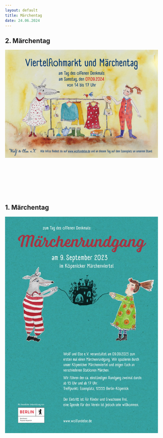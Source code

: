 ```yaml
---
layout: default
title: Märchentag
date: 24.06.2024
---
```



## 2. Märchentag

<section>
  <div class="box alt">
    <div class="row gtr-uniform">
      <div class="col-5"><span class="image fit"><img src="images/MaerchenFlohmarkt.jpg" alt="" /></span></div>
      <div class="col-6"><span class="image fit"><img src="images/.jpg" alt="" /></span></div>  
      <div class="col-6"><span class="image fit"><img src="images/.jpg" alt="" /></span></div>
      <div class="col-4"><span class="image fit"><img src="images/.jpg" alt="" /></span></div>
      <div class="col-4"><span class="image fit"><img src="images/.jpg" alt="" /></span></div>
      <div class="col-4"><span class="image fit"><img src="images/.jpg" alt="" /></span></div>
      <div class="col-4"><span class="image fit"><img src="images/.jpg" alt="" /></span></div>
      <div class="col-4"><span class="image fit"><img src="images/.jpg" alt="" /></span></div>
    </div>
  </div>
</section>

## 1. Märchentag

<section>
  <div class="box alt">
    <div class="row gtr-uniform">
      <div class="col-5"><span class="image fit"><img src="images/Maerchenrundgang.jpg" alt="" /></span></div>
      <div class="col-6"><span class="image fit"><img src="images/.jpg" alt="" /></span></div>
      <div class="col-4"><span class="image fit"><img src="images/.JPG" alt="" /></span></div>  
      <div class="col-6"><span class="image fit"><img src="images/.JPG" alt="" /></span></div>
      <div class="col-6"><span class="image fit"><img src="images/.JPG" alt="" /></span></div>
      <div class="col-4"><span class="image fit"><img src="images/.JPG" alt="" /></span></div>
      <div class="col-4"><span class="image fit"><img src="images/.JPG" alt="" /></span></div>
      <div class="col-6"><span class="image fit"><img src="images/.JPG" alt="" /></span></div>
      <div class="col-6"><span class="image fit"><img src="images/.JPG" alt="" /></span></div>
    </div>
  </div>
</section>